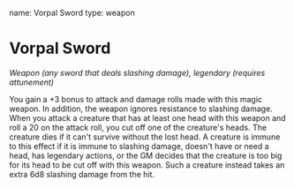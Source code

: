 name: Vorpal Sword
type: weapon

# Vorpal Sword
_Weapon (any sword that deals slashing damage), legendary (requires attunement)_

You gain a +3 bonus to attack and damage rolls made with this magic weapon. In addition, the weapon ignores resistance to slashing damage.
When you attack a creature that has at least one head with this weapon and roll a 20 on the attack roll, you cut off one of the creature's heads. The creature dies if it can't survive without the lost head. A creature is immune to this effect if it is immune to slashing damage, doesn't have or need a head, has legendary actions, or the GM decides that the creature is too big for its head to be cut off with this weapon. Such a creature instead takes an extra 6d8 slashing damage from the hit.

